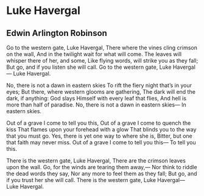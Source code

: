 # Luke Havergal
## Edwin Arlington Robinson
Go to the western gate, Luke Havergal,
There where the vines cling crimson on the wall,
And in the twilight wait for what will come.
The leaves will whisper there of her, and some,
Like flying words, will strike you as they fall;
But go, and if you listen she will call.
Go to the western gate, Luke Havergal—
Luke Havergal.

No, there is not a dawn in eastern skies
To rift the fiery night that’s in your eyes;
But there, where western glooms are gathering,
The dark will end the dark, if anything:
God slays Himself with every leaf that flies,
And hell is more than half of paradise.
No, there is not a dawn in eastern skies—
In eastern skies.

Out of a grave I come to tell you this,
Out of a grave I come to quench the kiss
That flames upon your forehead with a glow
That blinds you to the way that you must go.
Yes, there is yet one way to where she is,
Bitter, but one that faith may never miss.
Out of a grave I come to tell you this—
To tell you this.

There is the western gate, Luke Havergal,
There are the crimson leaves upon the wall.
Go, for the winds are tearing them away,—
Nor think to riddle the dead words they say,
Nor any more to feel them as they fall;
But go, and if you trust her she will call.
There is the western gate, Luke Havergal—
Luke Havergal.